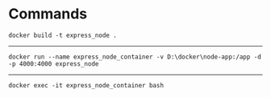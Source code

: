 # Commands
    docker build -t express_node .
----
    docker run --name express_node_container -v D:\docker\node-app:/app -d -p 4000:4000 express_node
----
    docker exec -it express_node_container bash
